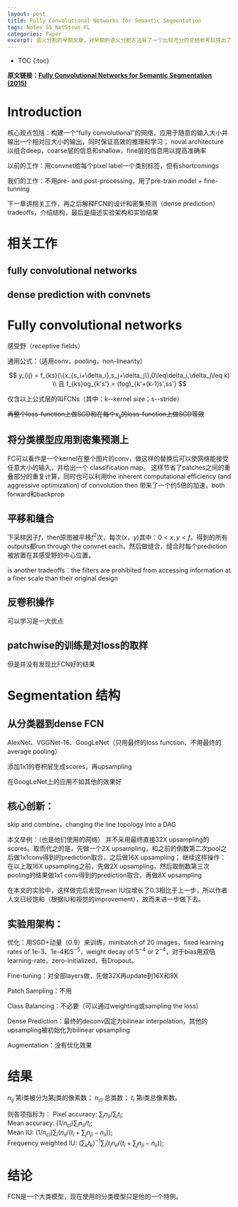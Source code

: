```yaml
---
layout: post
title: Fully Convolutional Networks for Semantic Segmentation
tags: Notes SS NetStruc FL
categories: Paper
excerpt: 语义分割的早期文章，对早期的语义分割方法有了一个比较充分的总结参考后提出了一个当时最佳的方案，同时给出了全卷积网络的思想以及跳跃链接的思想，为之后很多语义分割的工作提供了基础。
---
```


* TOC
{:toc}

**原文链接：[Fully Convolutional Networks for Semantic Segmentation (2015)](https://arxiv.org/pdf/1411.4038.pdf)**

# Introduction

核心观点包括：构建一个“fully convolutional”的网络，应用于随意的输入大小并输出一个相对应大小的输出，同时保证高效的推理和学习； noval architecture 以组合deep，coarse层的信息和shallow，fine层的信息用以提高准确率

以前的工作：用convnet给每个pixel label一个类别标签，但有shortcomings

我们的工作：不用pre- and post-processing，用了pre-train model + fine-tunning

下一章讲相关工作，再之后解释FCN的设计和密集预测（dense prediction）tradeoffs，介绍结构，最后是描述实验架构和实验结果

# 相关工作

## fully convolutional networks

## dense prediction with convnets

# Fully convolutional networks

感受野（receptive fields）

通用公式：（适用conv，pooling，non-linearity）


$$
y_{ij} = f_{ks}(\{x_{s_i+\delta_i},s_j+\delta_j\},0\leq\delta_i,\delta_j\leq k) \\
且 f_{ks}og_{k's'} = (fog)_{k'+(k-1)s',ss'}
$$


仅含以上公式层的叫FCNs（其中：k--kernel size；s--stride）

~~再整个loss-function上做SGD和在每个$x_{ij}$的loss-function上做SGD等效~~

## 将分类模型应用到密集预测上

FC可以看作是一个kernel在整个图片的conv，做这样的替换后可以使网络能接受任意大小的输入，并给出一个 classification map。
这样节省了patches之间的重叠部分的重复计算，同时也可以利用the inherent computational efficiency (and aggressive optimization) of convolution then 带来了一个约5倍的加速，both forward和backprop

## 平移和缝合

下采样因子$f$，then原图被平移$f^2$次，每次$(x，y)$其中：$0 < x,y < f$。得到的所有outputs都run through the convnet each。然后做缝合，缝合时每个prediction被放置在其感受野的中心位置。

is another tradeoffs：the filters are prohibited from accessing information at a finer scale than their original design

## 反卷积操作

可以学习是一大优点

## patchwise的训练是对loss的取样

但是并没有发现比FCN好的结果

# Segmentation 结构

## 从分类器到dense FCN

AlexNet、VGGNet-16、GoogLeNet（只用最终的loss function、不用最终的average pooling）

添加1x1的卷积层生成scores，再upsampling

在GoogLeNet上的应用不如其他的效果好

## 核心创新：

skip and combine，changing the line topology into a DAG

本文举例：（也是他们使用的网络）
并不采用最终直接32X upsampling的scores。取而代之的是，先做一个2X upsampling，和之前的倒数第二次pool之后做1x1conv得到的prediction取合，之后做16X upsampling；
继续这样操作：在以上取16X upsampling之前，先做2X upsampling，然后取倒数第三次pooling的结果做1x1 conv得到的prediction取合，再做8X upsampling

在本文的实验中，这样做完后发现mean IU仅增长了0.3相比于上一步，所以作者人文已经饱和（根据IU和视觉的improvement），故而未进一步做下去。

## 实验用架构：

优化：用SGD+动量（0.9）来训练，minibatch of 20 images，fixed learning rates of 1e-3、1e-4和$5^{-5}$，weight decay of $5^{-4}$ or $2^{-4}$，对于bias用双倍learning-rate，zero-initialized，有Dropout。

Fine-tuning：对全部layers做，先做32X再update到16X和8X

Patch Sampling：不用

Class Balancing：不必要（可以通过weighting或sampling the loss）

Dense Prediction：最终的deconv固定为bilinear interpolation，其他的upsampling被初始化为bilinear upsampling

Augmentation：没有优化效果

# 结果

$n_{ij}$ 第i类被分为第j类的像素数；
$n_{cl}$ 总类数；
$t_i$ 第i类总像素数。

则各项指标为：
Pixel accuracy: $\sum_i{n_{ii}} / \sum_i{t_i}$; <br />
Mean accuracy: $(1/n_{cl})\sum_i{n_{ii} / t_i}$; <br />
Mean IU: $(1/n_{cl})\sum_i{(n_{ii} / (t_i + \sum_j{n_{ji}} - n_{ii}))}$; <br />
Frequency weighted IU: $(\sum_k{t_k})^{-1}\sum_i{(t_i n_{ii} / (t_i + \sum_j{n_{ji}} - n_{ii}))}$; 

# 结论

FCN是一个大类模型，现在使用的分类模型只是他的一个特例。